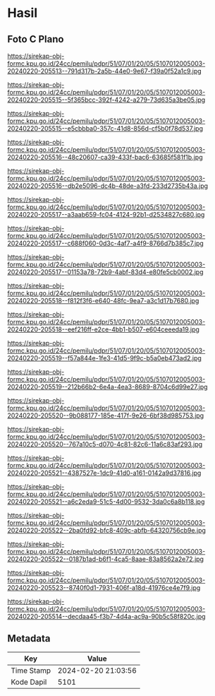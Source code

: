 # Hasil

## Foto C Plano

https://sirekap-obj-formc.kpu.go.id/24cc/pemilu/pdpr/51/07/01/20/05/5107012005003-20240220-205513--791d317b-2a5b-44e0-9e67-f39a0f52a1c9.jpg

https://sirekap-obj-formc.kpu.go.id/24cc/pemilu/pdpr/51/07/01/20/05/5107012005003-20240220-205515--5f365bcc-392f-4242-a279-73d635a3be05.jpg

https://sirekap-obj-formc.kpu.go.id/24cc/pemilu/pdpr/51/07/01/20/05/5107012005003-20240220-205515--e5cbbba0-357c-41d8-856d-cf5b0f78d537.jpg

https://sirekap-obj-formc.kpu.go.id/24cc/pemilu/pdpr/51/07/01/20/05/5107012005003-20240220-205516--48c20607-ca39-433f-bac6-63685f581f1b.jpg

https://sirekap-obj-formc.kpu.go.id/24cc/pemilu/pdpr/51/07/01/20/05/5107012005003-20240220-205516--db2e5096-dc4b-48de-a3fd-233d2735b43a.jpg

https://sirekap-obj-formc.kpu.go.id/24cc/pemilu/pdpr/51/07/01/20/05/5107012005003-20240220-205517--a3aab659-fc04-4124-92b1-d2534827c680.jpg

https://sirekap-obj-formc.kpu.go.id/24cc/pemilu/pdpr/51/07/01/20/05/5107012005003-20240220-205517--c688f060-0d3c-4af7-a4f9-8766d7b385c7.jpg

https://sirekap-obj-formc.kpu.go.id/24cc/pemilu/pdpr/51/07/01/20/05/5107012005003-20240220-205517--01153a78-72b9-4abf-83d4-e80fe5cb0002.jpg

https://sirekap-obj-formc.kpu.go.id/24cc/pemilu/pdpr/51/07/01/20/05/5107012005003-20240220-205518--f812f3f6-e640-48fc-9ea7-a3c1d17b7680.jpg

https://sirekap-obj-formc.kpu.go.id/24cc/pemilu/pdpr/51/07/01/20/05/5107012005003-20240220-205518--eef216ff-e2ce-4bb1-b507-e604ceeeda19.jpg

https://sirekap-obj-formc.kpu.go.id/24cc/pemilu/pdpr/51/07/01/20/05/5107012005003-20240220-205519--f57a844e-1fe3-41d5-9f9c-b5a0eb473ad2.jpg

https://sirekap-obj-formc.kpu.go.id/24cc/pemilu/pdpr/51/07/01/20/05/5107012005003-20240220-205519--212b66b2-6e4a-4ea3-8689-8704c6d99e27.jpg

https://sirekap-obj-formc.kpu.go.id/24cc/pemilu/pdpr/51/07/01/20/05/5107012005003-20240220-205520--9b088177-185e-417f-9e26-6bf38d985753.jpg

https://sirekap-obj-formc.kpu.go.id/24cc/pemilu/pdpr/51/07/01/20/05/5107012005003-20240220-205520--767a10c5-d070-4c81-82c6-11a6c83af293.jpg

https://sirekap-obj-formc.kpu.go.id/24cc/pemilu/pdpr/51/07/01/20/05/5107012005003-20240220-205521--4387527e-1dc9-41d0-a161-0142a9d37816.jpg

https://sirekap-obj-formc.kpu.go.id/24cc/pemilu/pdpr/51/07/01/20/05/5107012005003-20240220-205521--a6c2eda9-51c5-4d00-9532-3da0c6a8b118.jpg

https://sirekap-obj-formc.kpu.go.id/24cc/pemilu/pdpr/51/07/01/20/05/5107012005003-20240220-205522--2ba0fd92-bfc8-409c-abfb-64320756cb9e.jpg

https://sirekap-obj-formc.kpu.go.id/24cc/pemilu/pdpr/51/07/01/20/05/5107012005003-20240220-205522--0187b1ad-b6f1-4ca5-8aae-83a8562a2e72.jpg

https://sirekap-obj-formc.kpu.go.id/24cc/pemilu/pdpr/51/07/01/20/05/5107012005003-20240220-205523--8740f0d1-7931-406f-a18d-41976ce4e7f9.jpg

https://sirekap-obj-formc.kpu.go.id/24cc/pemilu/pdpr/51/07/01/20/05/5107012005003-20240220-205514--decdaa45-f3b7-4d4a-ac9a-90b5c58f820c.jpg


## Metadata

| Key        | Value               |
| ---------- | ------------------- |
| Time Stamp | 2024-02-20 21:03:56 |
| Kode Dapil | 5101                |



